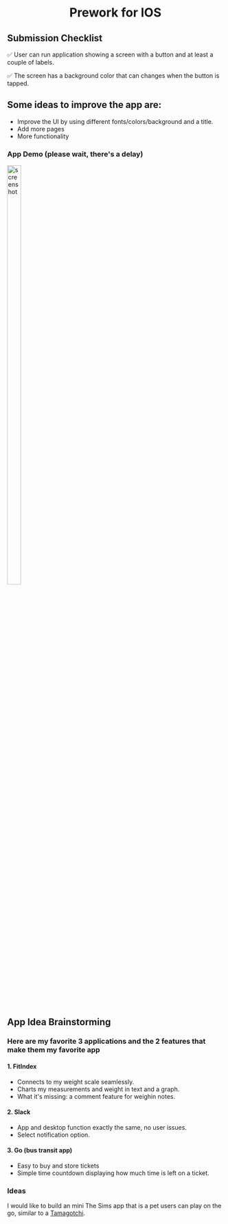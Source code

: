 <h1 align=center>Prework for IOS</h1>

## Submission Checklist
<p>✅ User can run application showing a screen with a button and at least a couple of labels.</p>
<p>✅ The screen has a background color that can changes when the button is tapped.</p>

## Some ideas to improve the app are:
- Improve the UI by using different fonts/colors/background and a title.
- Add more pages
- More functionality
### App Demo (please wait, there's a delay)
<img src="https://github.com/user-attachments/assets/2b2cac9d-a4f1-4b33-b3d7-80000b696c17" alt="screenshot" style="width:25%; height:50%;">

## App Idea Brainstorming

### Here are my favorite 3 applications and the 2 features that make them my favorite app
#### 1. FitIndex
- Connects to my weight scale seamlessly.
- Charts my measurements and weight in text and a graph.
- What it's missing: a comment feature for weighin notes.
#### 2. Slack
- App and desktop function exactly the same, no user issues.
- Select notification option.
#### 3. Go (bus transit app)
- Easy to buy and store tickets
- Simple time countdown displaying how much time is left on a ticket.
  
### Ideas
I would like to build an mini The Sims app that is a pet users can play on the go, similar to a [Tamagotchi](https://en.wikipedia.org/wiki/Tamagotchi).

